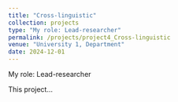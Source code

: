 ```yaml
---
title: "Cross-linguistic"
collection: projects
type: "My role: Lead-researcher"
permalink: /projects/project4_Cross-linguistic
venue: "University 1, Department"
date: 2024-12-01
---
```


My role: Lead-researcher

This project...

